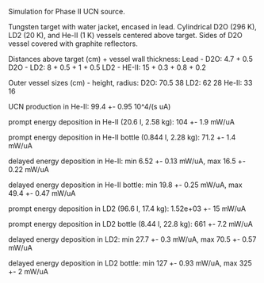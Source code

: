 Simulation for Phase II UCN source.

Tungsten target with water jacket, encased in lead.
Cylindrical D2O (296 K), LD2 (20 K), and He-II (1 K) vessels centered above target.
Sides of D2O vessel covered with graphite reflectors.

Distances above target (cm) + vessel wall thickness:
Lead - D2O: 4.7 + 0.5
D2O - LD2: 8 + 0.5 + 1 + 0.5
LD2 - HE-II: 15 + 0.3 + 0.8 + 0.2

Outer vessel sizes (cm) - height, radius:
D2O: 70.5 38
LD2: 62 28
He-II: 33 16

UCN production in He-II:
99.4 +- 0.95 10^4/(s uA)

prompt energy deposition in He-II (20.6 l, 2.58 kg):
104 +- 1.9 mW/uA

prompt energy deposition in He-II bottle (0.844 l, 2.28 kg):
71.2 +- 1.4 mW/uA

delayed energy deposition in He-II:
min 6.52 +- 0.13 mW/uA, max 16.5 +- 0.22 mW/uA

delayed energy deposition in He-II bottle:
min 19.8 +- 0.25 mW/uA, max 49.4 +- 0.47 mW/uA

prompt energy deposition in LD2 (96.6 l, 17.4 kg):
1.52e+03 +- 15 mW/uA

prompt energy deposition in LD2 bottle (8.44 l, 22.8 kg):
661 +- 7.2 mW/uA

delayed energy deposition in LD2:
min 27.7 +- 0.3 mW/uA, max 70.5 +- 0.57 mW/uA

delayed energy deposition in LD2 bottle:
min 127 +- 0.93 mW/uA, max 325 +- 2 mW/uA

